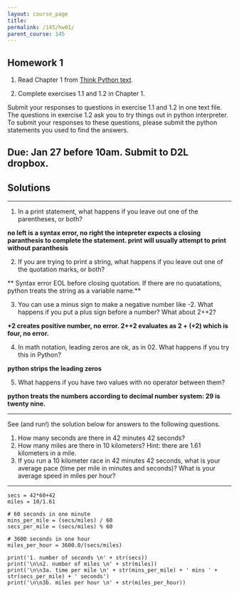 ```yaml
---
layout: course_page
title: 
permalink: /145/hw01/
parent_course: 145
---
```


Homework 1
----

1. Read Chapter 1 from [Think Python text](http://greenteapress.com/thinkpython2/index.html). 

2. Complete exercises 1.1 and 1.2 in Chapter 1.

Submit your responses to questions in exercise 1.1 and 1.2 in one text file. The questions in exercise 1.2 ask you to try things out in python interpreter. To submit your responses to these questions, please submit the python statements you used to find the answers.


Due: Jan 27 before 10am. Submit to D2L dropbox.
----

Solutions
----

----

1. In a print statement, what happens if you leave out one of the parentheses, or both?

**no left is a syntax error, no right the intepreter expects a closing paranthesis to complete the statement. print will usually attempt to print without paranthesis**

2. If you are trying to print a string, what happens if you leave out one of the quotation marks, or both?

** Syntax error EOL before closing quotation. If there are no quoatations, python treats the string as a variable name.**

3. You can use a minus sign to make a negative number like -2. What happens if you put a plus sign before a number? What about 2++2?

**+2 creates positive number, no error. 2++2 evaluates as 2 + (+2) which is four, no error.**

4. In math notation, leading zeros are ok, as in 02. What happens if you try this in Python? 

**python strips the leading zeros**

5. What happens if you have two values with no operator between them?

**python treats the numbers according to decimal number system: 29 is twenty nine.**

----

See (and run!) the solution below for answers to the following questions.

1. How many seconds are there in 42 minutes 42 seconds?
2. How many miles are there in 10 kilometers? Hint: there are 1.61 kilometers in a mile.
3. If you run a 10 kilometer race in 42 minutes 42 seconds, what is your average pace (time per mile in minutes and seconds)? What is your average speed in miles per hour?


----

	secs = 42*60+42
	miles = 10/1.61

	# 60 seconds in one minute
	mins_per_mile = (secs/miles) / 60
	secs_per_mile = (secs/miles) % 60

	# 3600 seconds in one hour
	miles_per_hour = 3600.0/(secs/miles)

	print('1. number of seconds \n' + str(secs))
	print('\n\n2. number of miles \n' + str(miles))
	print('\n\n3a. time per mile \n' + str(mins_per_mile) + ' mins ' + str(secs_per_mile) + ' seconds')
	print('\n\n3b. miles per hour \n' + str(miles_per_hour))




